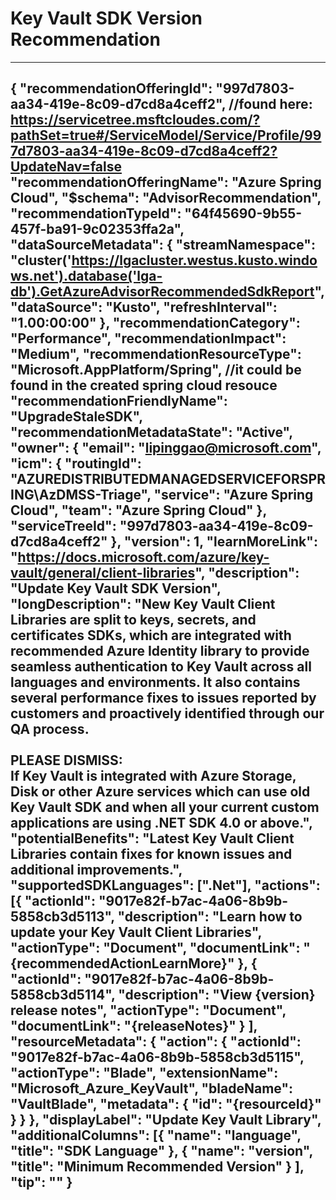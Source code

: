 <properties
    pageTitle="upgrade-sdk-version-recommendation"
    description="Return list of resources that do not currently use the recommended SDK version"
	authors="liping-ms"
    ms.author="lipinggao"
    displayOrder="100"
    articleId="b72ddf41-39a2-4158-8492-11ec868aee98_public"
    selfHelpType="advisorRecommendationMetadata"
    cloudEnvironments="Public, usnat, ussec"
    ownershipId="AzureSpringCloud_SpringCloud"
/>
# Key Vault SDK Version Recommendation
---
{
	"recommendationOfferingId": "997d7803-aa34-419e-8c09-d7cd8a4ceff2", //found here: https://servicetree.msftcloudes.com/?pathSet=true#/ServiceModel/Service/Profile/997d7803-aa34-419e-8c09-d7cd8a4ceff2?UpdateNav=false
	"recommendationOfferingName": "Azure Spring Cloud",
	"$schema": "AdvisorRecommendation",
	"recommendationTypeId": "64f45690-9b55-457f-ba91-9c02353ffa2a",
	"dataSourceMetadata": {
		"streamNamespace": "cluster('https://lgacluster.westus.kusto.windows.net').database('lga-db').GetAzureAdvisorRecommendedSdkReport",
		"dataSource": "Kusto",
		"refreshInterval": "1.00:00:00"
	},
	"recommendationCategory": "Performance",
	"recommendationImpact": "Medium",
	"recommendationResourceType": "Microsoft.AppPlatform/Spring", //it could be found in the created spring cloud resouce
	"recommendationFriendlyName": "UpgradeStaleSDK",
	"recommendationMetadataState": "Active",
	"owner": {
		"email": "lipinggao@microsoft.com",
		"icm": {
			"routingId": "AZUREDISTRIBUTEDMANAGEDSERVICEFORSPRING\AzDMSS-Triage",
			"service": "Azure Spring Cloud",
			"team": "Azure Spring Cloud"
		},
		"serviceTreeId": "997d7803-aa34-419e-8c09-d7cd8a4ceff2"
	},
	"version": 1,
	"learnMoreLink": "https://docs.microsoft.com/azure/key-vault/general/client-libraries",
	"description": "Update Key Vault SDK Version",
	"longDescription": "New Key Vault Client Libraries are split to keys, secrets, and certificates SDKs, which are integrated with recommended Azure Identity library to provide seamless authentication to Key Vault across all languages and environments. It also contains several performance fixes to issues reported by customers and proactively identified through our QA process.<br><br>**PLEASE DISMISS:**<br>If Key Vault is integrated with Azure Storage, Disk or other Azure services which can use old Key Vault SDK and when all your current custom applications are using .NET SDK 4.0 or above.",
	"potentialBenefits": "Latest Key Vault Client Libraries contain fixes for known issues and additional improvements.",
	"supportedSDKLanguages": [".Net"],
	"actions": [{
			"actionId": "9017e82f-b7ac-4a06-8b9b-5858cb3d5113",
			"description": "Learn how to update your Key Vault Client Libraries",
			"actionType": "Document",
			"documentLink": "{recommendedActionLearnMore}"
		},
		{
			"actionId": "9017e82f-b7ac-4a06-8b9b-5858cb3d5114",
			"description": "View {version} release notes",
			"actionType": "Document",
			"documentLink": "{releaseNotes}"
		}
	],
	"resourceMetadata": {
		"action": {
			"actionId": "9017e82f-b7ac-4a06-8b9b-5858cb3d5115",
			"actionType": "Blade",
			"extensionName": "Microsoft_Azure_KeyVault",
			"bladeName": "VaultBlade",
			"metadata": {
				"id": "{resourceId}"
			}
		}
	},
	"displayLabel": "Update Key Vault Library",
	"additionalColumns": [{
			"name": "language",
			"title": "SDK Language"
		},
		{
			"name": "version",
			"title": "Minimum Recommended Version"
		}
	],
	"tip": ""
}
---
